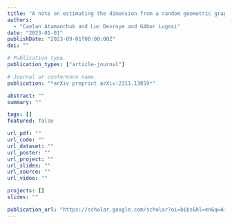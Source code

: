 ```yaml
---
title: "A note on estimating the dimension from a random geometric graph"
authors:
  - "Caelan Atamanchuk and Luc Devroye and Gábor Lugosi"
date: "2023-01-01"
publishDate: "2023-09-01T00:00:00Z"
doi: ""

# Publication type.
publication_types: ["article-journal"]

# Journal or conference name.
publication: "*arXiv preprint arXiv:2311.13059*"

abstract: ""
summary: ""

tags: []
featured: false

url_pdf: ""
url_code: ""
url_dataset: ""
url_poster: ""
url_project: ""
url_slides: ""
url_source: ""
url_video: ""

projects: []
slides: ""

publication_url: "https://scholar.google.com/scholar?oi=bibs&hl=en&q=A+note+on+estimating+the+dimension+from+a+random+geometric+graph"
---
```

